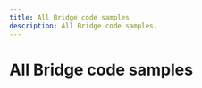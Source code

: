 ```yaml
---
title: All Bridge code samples
description: All Bridge code samples.
---
```


# All Bridge code samples
